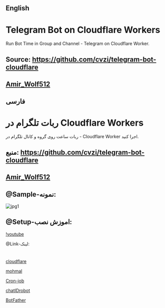 ## English
# Telegram Bot on Cloudflare Workers
Run Bot Time in Group and Channel - Telegram on Cloudflare Worker.
## Source: https://github.com/cvzi/telegram-bot-cloudflare

## [Amir_Wolf512](https://t.me/amir_wolf512)
## فارسی

# ربات تلگرام در Cloudflare Workers

ربات ساعت روی گروه و کانال تلگرام در - Cloudflare Worker اجرا کنید.



## منبع: https://github.com/cvzi/telegram-bot-cloudflare

## [Amir_Wolf512](https://t.me/amir_wolf512)

## @Sample-نمونه:
![jpg1](https://user-images.githubusercontent.com/60442490/233877305-d962810a-f31c-43bf-b009-dee2751177dc.png)
## @Setup-اموزش نصب:

[!youtube](https://youtu.be/bZAdEJMiYag)

@Link-لینک:
#
[cloudflare](https://dash.cloudflare.com/sign-up)

[mohmal](https://www.mohmal.com/)

[Cron-job](https://cron-job.org/)

[chatIDrobot](https://t.me/chatIDrobot)

[BotFather](https://t.me/@BotFather)
